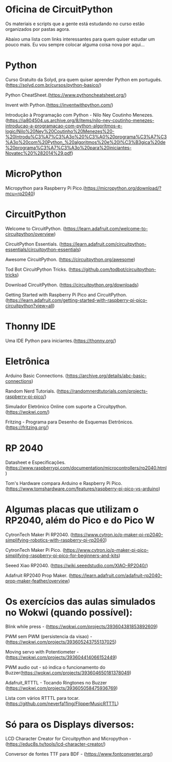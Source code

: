 # Oficina de CircuitPython
Os materiais e scripts que a gente está estudando no curso estão organizados por pastas agora.

Abaixo uma lista com links interessantes para quem quiser estudar um pouco mais. Eu vou sempre colocar alguma coisa nova por aqui...

# Python
Curso Gratuito da Solyd, pra quem quiser aprender Python em português.(https://solyd.com.br/cursos/python-basico/)

Python CheatSheet.(https://www.pythoncheatsheet.org/)

Invent with Python.(https://inventwithpython.com/)

Introdução à Programação com Python - Nilo Ney Coutinho Menezes. (https://ia804504.us.archive.org/8/items/nilo-ney-coutinho-menezes-introducao-a-programacao-com-python-algoritmos-e-logic/Nilo%20Ney%20Coutinho%20Menezes%20-%20Introdu%C3%A7%C3%A3o%20%C3%A0%20programa%C3%A7%C3%A3o%20com%20Python_%20algoritmos%20e%20l%C3%B3gica%20de%20programa%C3%A7%C3%A3o%20para%20iniciantes-Novatec%20%282014%29.pdf)

# MicroPython
Micropython para Raspberry Pi Pico.(https://micropython.org/download/?mcu=rp2040) 

# CircuitPython
Welcome to CircuitPython. (https://learn.adafruit.com/welcome-to-circuitpython/overview)

CircuitPython Essentials. (https://learn.adafruit.com/circuitpython-essentials/circuitpython-essentials)

Awesome CircuitPython. (https://circuitpython.org/awesome)

Tod Bot CircuitPython Tricks. (https://github.com/todbot/circuitpython-tricks)

Download CircuitPython. (https://circuitpython.org/downloads)

Getting Started with Raspberry Pi Pico and CircuitPython. (https://learn.adafruit.com/getting-started-with-raspberry-pi-pico-circuitpython?view=all)

# Thonny IDE
Uma IDE Python para iniciantes.(https://thonny.org/)

# Eletrônica
Arduino Basic Connections. (https://archive.org/details/abc-basic-connections)

Random Nerd Tutorials. (https://randomnerdtutorials.com/projects-raspberry-pi-pico/)

Simulador Eletrônico Online com suporte a Circuitpython. (https://wokwi.com/)

Fritzing - Programa para Desenho de Esquemas Eletrônicos. (https://fritzing.org/)

# RP 2040
Datasheet e Especificações. (https://www.raspberrypi.com/documentation/microcontrollers/rp2040.html)

Tom's Hardware compara Arduino e Raspberry Pi Pico. (https://www.tomshardware.com/features/raspberry-pi-pico-vs-arduino)

# Algumas placas que utilizam o RP2040, além do Pico e do Pico W
CytronTech Maker Pi RP2040. (https://www.cytron.io/p-maker-pi-rp2040-simplifying-robotics-with-raspberry-pi-rp2040)

CytronTech Maker Pi Pico. (https://www.cytron.io/p-maker-pi-pico-simplifying-raspberry-pi-pico-for-beginners-and-kits)

Seeed Xiao RP2040. (https://wiki.seeedstudio.com/XIAO-RP2040/)

Adafruit RP2040 Prop Maker. (https://learn.adafruit.com/adafruit-rp2040-prop-maker-feather/overview)

# Os exercícios das aulas simulados no Wokwi (quando possível):
Blink while press - (https://wokwi.com/projects/393604381853892609)

PWM sem PWM (persistencia da visao) - (https://wokwi.com/projects/393605243755137025)

Moving servo with Potentiometer - (https://wokwi.com/projects/393604414066152449)

PWM audio out - só indica o funcionamento do Buzzer(https://wokwi.com/projects/393604650181378049)

Adafruit_RTTTL - Tocando Ringtones no Buzzer (https://wokwi.com/projects/393605058475936769)

Lista com vários RTTTL para tocar. (https://github.com/neverfa11ing/FlipperMusicRTTTL)

# Só para os Displays diversos:
LCD Character Creator for Circuitpython and Micropython - (https://educ8s.tv/tools/lcd-character-creator/)

Conversor de fontes TTF para BDF - (https://www.fontconverter.org/)





